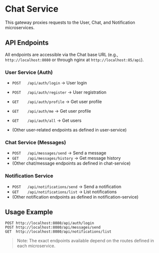 # Chat Service

This gateway proxies requests to the User, Chat, and Notification microservices.

## API Endpoints

All endpoints are accessible via the Chat base URL (e.g., `http://localhost:8080` or through nginx at `http://localhost:85/api`).

### User Service (Auth)
- `POST   /api/auth/login`         → User login
- `POST   /api/auth/register`      → User registration
- `GET    /api/auth/profile`       → Get user profile
- `GET    /api/auth/me`            → Get user profile
- `GET    /api/auth/all`            → Get users

- (Other user-related endpoints as defined in user-service)

### Chat Service (Messages)
- `POST   /api/messages/send`      → Send a message
- `GET    /api/messages/history`   → Get message history
- (Other chat/message endpoints as defined in chat-service)

### Notification Service
- `POST   /api/notifications/send` → Send a notification
- `GET    /api/notifications/list` → List notifications
- (Other notification endpoints as defined in notification-service)

## Usage Example

```
POST http://localhost:8080/api/auth/login
POST http://localhost:8080/api/messages/send
GET  http://localhost:8080/api/notifications/list
```

> Note: The exact endpoints available depend on the routes defined in each microservice. 